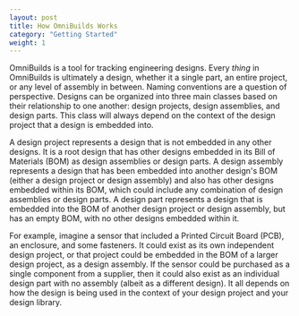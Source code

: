 ```yaml
---
layout: post
title: How OmniBuilds Works
category: "Getting Started"
weight: 1
---
```


OmniBuilds is a tool for tracking engineering designs.  Every *thing* in OmniBuilds is ultimately a design, whether it a single part, an entire project, or any level of assembly in between.  Naming conventions are a question of perspective.  Designs can be organized into three main classes based on their relationship to one another: design projects, design assemblies, and design parts.  This class will always depend on the context of the design project that a design is embedded into.

A design project represents a design that is not embedded in any other designs.  It is a root design that has other designs embedded in its Bill of Materials (BOM) as design assemblies or design parts.  A design assembly represents a design that has been embedded into another design's BOM (either a design project or design assembly) and also has other designs embedded within its BOM, which could include any combination of design assemblies or design parts.  A design part represents a design that is embedded into the BOM of another design project or design assembly, but has an empty BOM, with no other designs embedded within it.  

For example, imagine a sensor that included a Printed Circuit Board (PCB), an enclosure, and some fasteners.  It could exist as its own independent design project, or that project could be embedded in the BOM of a larger design project, as a design assembly.  If the sensor could be purchased as a single component from a supplier, then it could also exist as an individual design part with no assembly (albeit as a different design).  It all depends on how the design is being used in the context of your design project and your design library.
